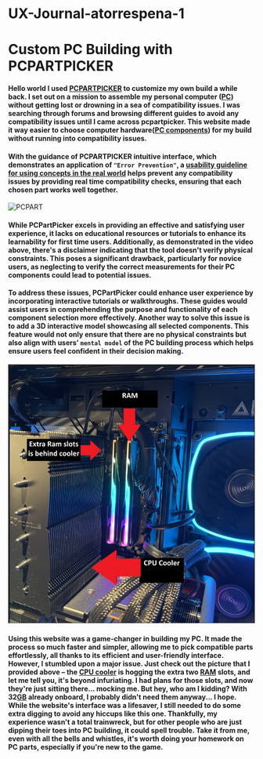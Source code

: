 # UX-Journal-atorrespena-1
# Custom PC Building with PCPARTPICKER
#### Hello world I used [PCPARTPICKER](https://pcpartpicker.com/) to customize my own build a while back. I set out on a mission to assemble my personal computer ([PC](https://en.wikipedia.org/wiki/Personal_computer)) without getting lost or drowning in a sea of compatibility issues. I was searching through forums and browsing different guides to avoid any compatibility issues until I came across pcpartpicker. This website made it way easier to choose computer hardware([PC components](https://en.wikipedia.org/wiki/Computer_hardware)) for my build without running into compatibility issues. 

#### With the guidance of PCPARTPICKER intuitive interface, which demonstrates an application of **`"Error Prevention"`**, a [usability guideline for using concepts in the real world](https://www.nngroup.com/articles/ten-usability-heuristics/) helps prevent any compatibility issues by providing real time compatibility checks, ensuring that each chosen part works well together. 

<img src="https://github.com/ChicoState/ux-personal-portfolio-atorrespena/assets/142855422/0b043876-b650-4fa8-9d61-925dd27c4f5e" alt="PCPART" width="900" height="500">

#### While PCPartPicker excels in providing an effective and satisfying user experience, it lacks on educational resources or tutorials to enhance its learnability for first time users. Additionally, as demonstrated in the video above, there's a disclaimer indicating that the tool doesn't verify physical constraints. This poses a significant drawback, particularly for novice users, as neglecting to verify the correct measurements for their PC components could lead to potential issues.

#### To address these issues, PCPartPicker could enhance user experience by incorporating interactive tutorials or walkthroughs. These guides would assist users in comprehending the purpose and functionality of each component selection more effectively. Another way to solve this issue is to add a 3D interactive model showcasing all selected components. This feature would not only ensure that there are no physical constraints but also align with users’ **`mental model`** of the PC building process which helps ensure users feel confident in their decision making.

![example](PCPIC.jpg)

#### Using this website was a game-changer in building my PC. It made the process so much faster and simpler, allowing me to pick compatible parts effortlessly, all thanks to its efficient and user-friendly interface. However, I stumbled upon a major issue. Just check out the picture that I provided above – the [CPU cooler](https://gadgetmates.com/what-is-a-cpu-cooler) is hogging the extra two [RAM](https://www.crucial.com/articles/about-memory/support-what-does-computer-memory-do) slots, and let me tell you, it's beyond infuriating. I had plans for those slots, and now they're just sitting there... mocking me. But hey, who am I kidding? With 32[GB](https://www.makeuseof.com/tag/memory-sizes-gigabytes-terabytes-petabytes/) already onboard, I probably didn't need them anyway... I hope. While the website's interface was a lifesaver, I still needed to do some extra digging to avoid any hiccups like this one. Thankfully, my experience wasn't a total trainwreck, but for other people who are just dipping their toes into PC building, it could spell trouble. Take it from me, even with all the bells and whistles, it's worth doing your homework on PC parts, especially if you're new to the game. 
